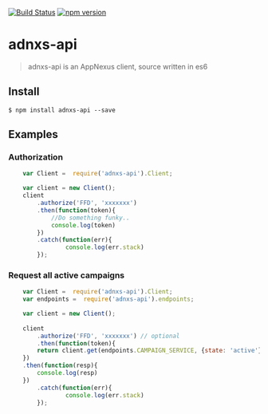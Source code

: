 [![Build Status](https://travis-ci.org/freshfruitdigital/adnxs-api.svg?branch=master)](https://travis-ci.org/freshfruitdigital/adnxs-api)
[![npm version](https://badge.fury.io/js/adnxs-api.svg)](http://badge.fury.io/js/adnxs-api)
# adnxs-api

> adnxs-api is an AppNexus client, source written in es6

## Install

 	$ npm install adnxs-api --save

## Examples

### Authorization
```javascript
	var Client =  require('adnxs-api').Client;

	var client = new Client();
	client
		.authorize('FFD', 'xxxxxxx')
		.then(function(token){
			//Do something funky..
			console.log(token)
		})
		.catch(function(err){
				console.log(err.stack)
		});
```

### Request all active campaigns
```javascript
	var Client =  require('adnxs-api').Client;
	var endpoints =  require('adnxs-api').endpoints;

	var client = new Client();
	
	client
		.authorize('FFD', 'xxxxxxx') // optional
 		.then(function(token){
        return client.get(endpoints.CAMPAIGN_SERVICE, {state: 'active'});
    })
    .then(function(resp){
        console.log(resp)
    })
		.catch(function(err){
				console.log(err.stack)
		});
		
```